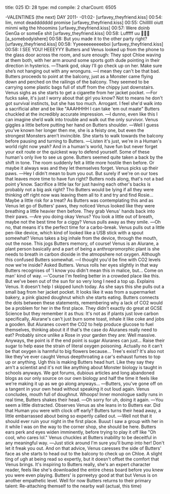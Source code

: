 title:          025
ID:             28
type:           md
compile:        2
charCount:      6505


-VALENTINES (the next) DAY 2011-
-01:02-
[urfavey_theyfriend.kiss] 00:54: Iim, nmot deaddddddd promise
[urfavey_theyfriend.kiss] 00:55: Chillllll oiutt minmi witg the hhoomins
[urfavey_theyfriend.kiss] 00:57: Were doinb GenGa or someEe shit
[urfavey_theyfriend.kiss] 00:58: Lufffff uu 🔣🔣🔣
[a_somebodyishere] 00:58: But you made it to the other party right?
[urfavey_theyfriend.kiss] 00:58: Yyeeeeeeeeeeboi
[urfavey_theyfriend.kiss] 00:58: I SEE YOU! HEEEYYY
Butters and Venus looked up from the phone to the glass door across the room, and sure enough: They spot Chloe waving at them both, with her arm around some sports goth dude pointing in their direction in hysterics.
―Thank god, okay I’ll go check up on her. Make sure she’s not hanging out with any wronguns.
―I mean they can't be that bad.
Butters proceeds to point at the balcony, just as a Monster came flying down and perched on the railings of the balcony. They seemed to be carrying some plastic bags full of stuff from the chippy just downstairs. Venus sighs as she starts to get a cigarette from her jacket pocket.
―For fucks sake, it's just I worry about that girl you know? Not to means he don't got survival instincts, but she has too much. Arrogant. I feel she'd walk into a sacrificial alter and be like "AAAHHHH I can take 'em out maate"
Butters chuckled at the incredibly accurate impression.
―I dunno, even like this I can imagine she’d walk into trouble and walk out the only survivor.
Venus giggles a little before putting her hand on Butters shoulder.
―Well I guess you’ve known her longer then me, she is a feisty one, but even the strongest Monsters aren’t invincible.
She starts to walk towards the balcony before pausing and turning to Butters.
―Listen it's just, we're in a Human's world right now yeah? And in a human's world, have fun but never forget your exit route or the quickest way to defend yourself. Some of these human's only live to see us gone.
Butters seemed quite taken a back by the shift in tone. The room suddenly felt a little more hostile then before. Or maybe it always was and they let themselves forget. Venus picks up their paws.
―Hey I didn't mean to bum you out. But surely if we're on our toes that leaves more time to have fun right?
Butters nods along, that's not a bad point y'know. Sacrifice a little lax for just having each other's backs is probably not a big ask right? Tho Butters would be lying if all they were thinking off right now was leaving them all to it and try and find Rosie... Maybe a little risk for a treat?
As Butters was contemplating this and as Venus let go of Butters' paws, they noticed Venus looked like they were breathing a little heavier then before. They grab Venus' hands back into their paws.
―Are you doing okay Venus? You look a little out of breath, maybe not the best time for a ciggy?
Venus pulls away as they smile.
―Oh no, that means it's the perfect time for a carbo-break.
Venus pulls out a little pen-like device, which kind of looked like a USB stick with a spout somewhat? Venus takes a big inhale from the device, through the mouth, out the nose. This jogs Butters memory, of course! Venus is an Alurane, a plant person basically and a part of being a anthropromorphic plant is she needs to breath in carbon dioxide in the atmopshere not oxygen. Although this confused Butters somewhat.
―I thought you'd be fine with CO2 levels now we're inside? Asked Butters.
Venus rolls her eyes slightly in that way Butters recognises of 'I know you didn't mean this in malice, but... Come on man' kind of way.
―'Course I'm feeling better in a crowded place like this. But we've been out of the sun for so very long I need a top up. Explains Venus. It doesn't help I skipped lunch today.
As she says this she pulls out a small bag from her jacket pocket. It looks like it was from a supermarket bakery, a pink glazed doughnut which she starts eating. Butters connects the dots between these statements, remembering why a lack of CO2 would be a problem for her in the first place. They didn't exactly do great at GCSE Science but they remember it as thus: It's not as if plants just love carbon specifically, Alurane's can't just burn some toast, inhale it like coke and jobs a gooden. But Aluranes covert the CO2 to help produce glucose to fuel themselves, thinking about it if that's the case do Aluranes really need to eat? Probably since unlike a Rose in your garden they are: Well massive. Anyways, the point is if the end point is sugar Aluranes can just... Raise their sugar to help ease the strain of literal oxygen poisoning. Actually no it can't be that oxygen is harmful to big flowers because... Tree's exist? It's also not like they've ever caught Venus deepthroating a car's exhaust fumes to top up or anything. Ugh this is making Butters head hurt. Like they say they arn't a scientist and it's not like anything about Monster biology is taught in schools anyways. We got forums, dubious articles and long abandoned blogs as our only source on our own biology and half the time it feels like we're making it up as we go along anyways...
―Butters, you've gone off on a tangent in your own head without speaking it out loud again. Venus concludes, mouth full of doughnut.
Whoops! Inner monologue sadly runs in real time, Butters shakes their head.
―Oh sorry for uh, doing it again.
―You seem a little distracted. Observes Venus as she leans in to Butters ear. Did that Human you were with clock off early?
Butters turns their head away, a little embarrassed about being so expertly called out.
―Well not that it should ever ruin your night in the first place. Buuut I saw a group with her in it while I was on the way to the corner shop, she should be here.
Butters ears perk and eyes widen imminently, before trying to play it off like "Oh cool, who cares lol." Venus chuckles at Butters inability to be deceitful in any meaningful way.
―Just stick around I'm sure you'll bump into her! Don't let it freak you out.
And on that advice, Venus caresses the side of Butters' face as she starts to head out to the balcony to check up on Chloe. A slight ting of ugh at being read so expertly, but it doesn't offset the comfort that Venus brings. It's inspiring to Butters really, she's an expert character reader, feels like she's downloaded the entire chess board before you knew you were even playing. Butters' is pprreetyy good at that but Venus is on another empathetic level.
Well for now Butters returns to their primary talent: Re-attaching themself to the nearby wall (actual, this time)